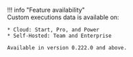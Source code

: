 !!! info "Feature availability"		
	Custom executions data is available on:

	* Cloud: Start, Pro, and Power
	* Self-Hosted: Team and Enterprise

	Available in version 0.222.0 and above.
